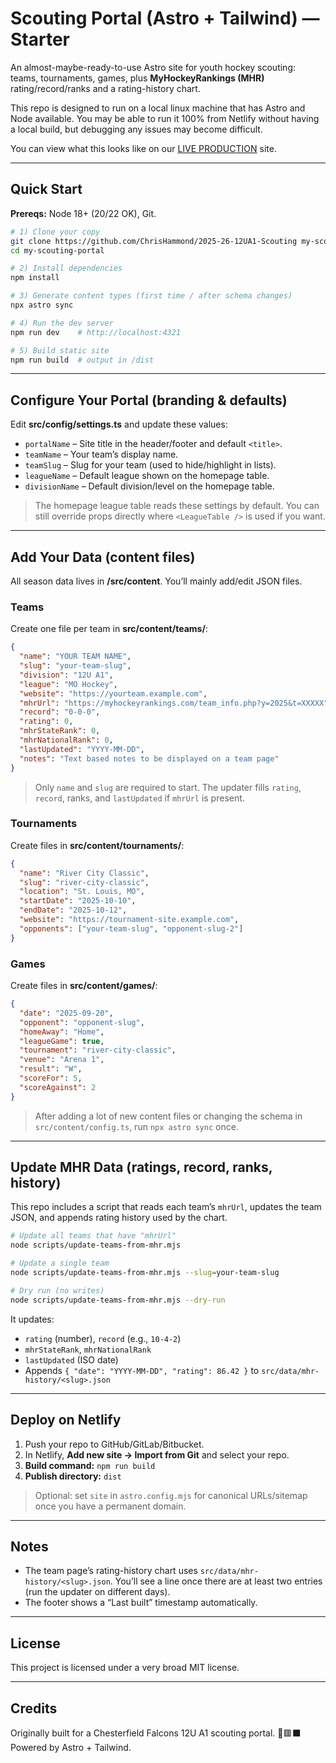 # Scouting Portal (Astro + Tailwind) — **Starter**

An almost-maybe-ready-to-use Astro site for youth hockey scouting: teams, tournaments, games, plus **MyHockeyRankings (MHR)** rating/record/ranks and a rating-history chart.

This repo is designed to run on a local linux machine that has Astro and Node available. You may be able to run it 100% from Netlify without having a local build, but debugging any issues may become difficult. 

You can view what this looks like on our [LIVE PRODUCTION](https://chesterfield12ua1.netlify.app/) site.

---

## Quick Start

**Prereqs:** Node 18+ (20/22 OK), Git.

```bash
# 1) Clone your copy
git clone https://github.com/ChrisHammond/2025-26-12UA1-Scouting my-scouting-portal
cd my-scouting-portal

# 2) Install dependencies
npm install

# 3) Generate content types (first time / after schema changes)
npx astro sync

# 4) Run the dev server
npm run dev    # http://localhost:4321

# 5) Build static site
npm run build  # output in /dist
```

---

## Configure Your Portal (branding & defaults)

Edit **src/config/settings.ts** and update these values:

- `portalName` – Site title in the header/footer and default `<title>`.
- `teamName` – Your team’s display name.
- `teamSlug` – Slug for your team (used to hide/highlight in lists).
- `leagueName` – Default league shown on the homepage table.
- `divisionName` – Default division/level on the homepage table.

> The homepage league table reads these settings by default. You can still override props directly where `<LeagueTable />` is used if you want.

---

## Add Your Data (content files)

All season data lives in **/src/content**. You’ll mainly add/edit JSON files.

### Teams
Create one file per team in **src/content/teams/**:
```json
{
  "name": "YOUR TEAM NAME",
  "slug": "your-team-slug",
  "division": "12U A1",
  "league": "MO Hockey",
  "website": "https://yourteam.example.com",
  "mhrUrl": "https://myhockeyrankings.com/team_info.php?y=2025&t=XXXXX",
  "record": "0-0-0",
  "rating": 0,
  "mhrStateRank": 0,
  "mhrNationalRank": 0,
  "lastUpdated": "YYYY-MM-DD",
  "notes": "Text based notes to be displayed on a team page"
}
```
> Only `name` and `slug` are required to start. The updater fills `rating`, `record`, ranks, and `lastUpdated` if `mhrUrl` is present.

### Tournaments
Create files in **src/content/tournaments/**:
```json
{
  "name": "River City Classic",
  "slug": "river-city-classic",
  "location": "St. Louis, MO",
  "startDate": "2025-10-10",
  "endDate": "2025-10-12",
  "website": "https://tournament-site.example.com",
  "opponents": ["your-team-slug", "opponent-slug-2"]
}
```

### Games
Create files in **src/content/games/**:
```json
{
  "date": "2025-09-20",
  "opponent": "opponent-slug",
  "homeAway": "Home",
  "leagueGame": true,
  "tournament": "river-city-classic",
  "venue": "Arena 1",
  "result": "W",
  "scoreFor": 5,
  "scoreAgainst": 2
}
```
> After adding a lot of new content files or changing the schema in `src/content/config.ts`, run `npx astro sync` once.

---

## Update MHR Data (ratings, record, ranks, history)

This repo includes a script that reads each team’s `mhrUrl`, updates the team JSON, and appends rating history used by the chart.

```bash
# Update all teams that have "mhrUrl"
node scripts/update-teams-from-mhr.mjs

# Update a single team
node scripts/update-teams-from-mhr.mjs --slug=your-team-slug

# Dry run (no writes)
node scripts/update-teams-from-mhr.mjs --dry-run
```

It updates:
- `rating` (number), `record` (e.g., `10-4-2`)
- `mhrStateRank`, `mhrNationalRank`
- `lastUpdated` (ISO date)
- Appends `{ "date": "YYYY-MM-DD", "rating": 86.42 }` to `src/data/mhr-history/<slug>.json`

---

## Deploy on Netlify

1. Push your repo to GitHub/GitLab/Bitbucket.  
2. In Netlify, **Add new site → Import from Git** and select your repo.  
3. **Build command:** `npm run build`  
4. **Publish directory:** `dist`

> Optional: set `site` in `astro.config.mjs` for canonical URLs/sitemap once you have a permanent domain.

---

## Notes

- The team page’s rating-history chart uses `src/data/mhr-history/<slug>.json`. You’ll see a line once there are at least two entries (run the updater on different days).
- The footer shows a “Last built” timestamp automatically.

---

## License

This project is licensed under a very broad MIT license.

---

## Credits

Originally built for a Chesterfield Falcons 12U A1 scouting portal. 🏒🟥⬛️  
Powered by Astro + Tailwind.
